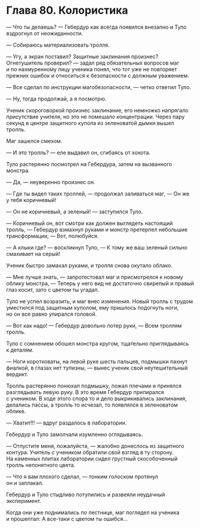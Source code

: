 # Глава 80. Колористика

— Что ты делаешь? — Гебердур как всегда появился внезапно и Туло вздрогнул от неожиданности.

— Собираюсь материализовать тролля.

— Угу, а экран поставил? Защитные заклинания произнес? Огнетушитель проверил? — задал ряд обязательных вопросов маг и по нахмуренному лицу ученика понял, что тот уже не повторяет прежних ошибок и относиться к безопасности с должным уважением.

— Все сделал по инструкции магобезопасности, — четко ответил Туло.

— Ну, тогда продолжай, а я посмотрю.

Ученик скороговоркой произнес заклинание, его немножко напрягало присутствие учителя, но это не помешало концентрации. Через пару секунд в центре защитного купола из зеленоватой дымки вышел тролль.

Маг зашелся смехом.

— И это тролль? — еле выдавил он, сгибаясь от хохота.

Туло растерянно посмотрел на Гебердура, затем на вызванного монстра.

— Да, — неуверенно произнес он.

— Где ты видел таких троллей, — продолжал заливаться маг, — Он же у тебя коричневый!

— Он не коричневый, а зеленый! — заступился Туло.

— Коричневый он, вот смотри как должен выглядеть настоящий тролль, — Гебердур взмахнул руками и монстр претерпел небольшие трансформации, — Вот, полюбуйся.

— А клыки где? — воскликнул Туло, — К тому же ваш зеленый сильно смахивает на серый!

Ученик быстро замахал руками, и тролля снова окутало облако.

— Мне лучше знать, — запротестовал маг и присмотрелся к новому облику монстра, — Теперь у него вид не достаточно свирепый и правый глаз косит, зато с цветом ты угадал.

Туло не успел возразить, и маг внес изменения. Новый тролль с трудом уместился под защитным куполом, ему пришлось подогнуть ноги, но он все равно упирался головой.

— Вот как надо! — Гебердур довольно потер руки, — Всем троллям тролль.

Туло с сомнением обошел монстра кругом, тщательно приглядываясь к деталям.

— Ноги коротковаты, на левой руке шесть пальцев, подмышки пахнут фиалкой, в глазах нет тупизны, — вынес ученик свой неутешительный вердикт.

Тролль растерянно понюхал подмышку, пожал плечами и принялся разглядывать левую руку. В это время Гебердур припирался с учеником. В ходе этого спора то и дело выкрикивались заклинания, делались пассы, а тролль то исчезал, то появлялся в зеленоватом облике.

— Хватит!!! — вдруг раздалось в лаборатории.

Гебердур и Туло замолчали изумленно оглядываясь.

— Отпустите меня, пожалуйста, — жалобно донеслось из защитного контура. Учитель с учеником обратили свой взгляд в ту сторону. На каменных плитах лаборатории сидел грустный скособоченный тролль непонятного цвета.

— Что я вам плохого сделал, — тонким голоском протянул он и заплакал.

Гебердур и Туло стыдливо потупились и развеяли неудачный эксперимент.

Когда они уже поднимались по лестнице, маг поглядел на ученика и прошептал: А все-таки с цветом ты ошибся...

